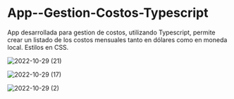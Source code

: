 # App--Gestion-Costos-Typescript

App desarrollada para gestion de costos, utilizando Typescript, permite crear un listado de los costos mensuales tanto en dólares como en moneda local.
Estilos en CSS.


![2022-10-29 (21)](https://user-images.githubusercontent.com/97048366/198846342-ede3259c-7467-414b-85df-6ce8a477d9ef.png)

![2022-10-29 (17)](https://user-images.githubusercontent.com/97048366/198846387-cfc17705-dfb9-4fd8-8ff0-f243148aabd0.png)

![2022-10-29 (2)](https://user-images.githubusercontent.com/97048366/198846394-a6f722ad-46ef-48c2-9b92-2e56d08ac71d.png)
